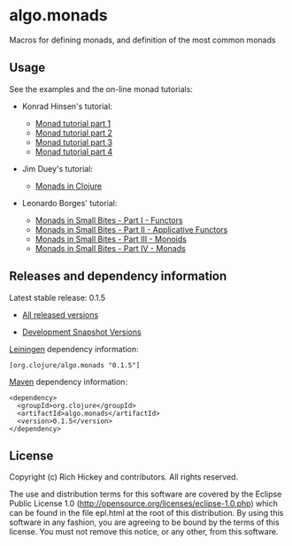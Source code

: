 # algo.monads

Macros for defining monads, and definition of the most common monads

## Usage

See the examples and the on-line monad tutorials:

* Konrad Hinsen's tutorial:
  * [Monad tutorial part 1](http://onclojure.com/2009/03/05/a-monad-tutorial-for-clojure-programmers-part-1/)
  * [Monad tutorial part 2](http://onclojure.com/2009/03/06/a-monad-tutorial-for-clojure-programmers-part-2/)
  * [Monad tutorial part 3](http://onclojure.com/2009/03/23/a-monad-tutorial-for-clojure-programmers-part-3/)
  * [Monad tutorial part 4](http://onclojure.com/2009/04/24/a-monad-tutorial-for-clojure-programmers-part-4/)

* Jim Duey's tutorial:
  * [Monads in Clojure](http://www.clojure.net/2012/02/02/Monads-in-Clojure/)

* Leonardo Borges' tutorial:
  * [Monads in Small Bites - Part I   - Functors](http://www.leonardoborges.com/writings/2012/11/30/monads-in-small-bites-part-i-functors/)
  * [Monads in Small Bites - Part II  - Applicative Functors](http://www.leonardoborges.com/writings/2012/12/02/monads-in-small-bites-part-ii-applicative-functors/)
  * [Monads in Small Bites - Part III - Monoids](http://www.leonardoborges.com/writings/2012/12/05/monads-in-small-bites-part-iii-monoids/)
  * [Monads in Small Bites - Part IV  - Monads](http://www.leonardoborges.com/writings/2012/12/08/monads-in-small-bites-part-iv-monads/)

## Releases and dependency information

Latest stable release: 0.1.5

* [All released versions](http://search.maven.org/#search%7Cgav%7C1%7Cg%3A%22org.clojure%22%20AND%20a%3A%22algo.monads%22)

* [Development Snapshot Versions](https://oss.sonatype.org/index.html#nexus-search;gav~org.clojure~algo.monads~~~)

[Leiningen](http://github.com/technomancy/leiningen/) dependency information:

    [org.clojure/algo.monads "0.1.5"]

[Maven](http://maven.apache.org/) dependency information:

    <dependency>
      <groupId>org.clojure</groupId>
      <artifactId>algo.monads</artifactId>
      <version>0.1.5</version>
    </dependency>


## License

Copyright (c) Rich Hickey and contributors. All rights reserved.

The use and distribution terms for this software are covered by the
Eclipse Public License 1.0 (http://opensource.org/licenses/eclipse-1.0.php)
which can be found in the file epl.html at the root of this distribution.
By using this software in any fashion, you are agreeing to be bound by
the terms of this license.
You must not remove this notice, or any other, from this software.



